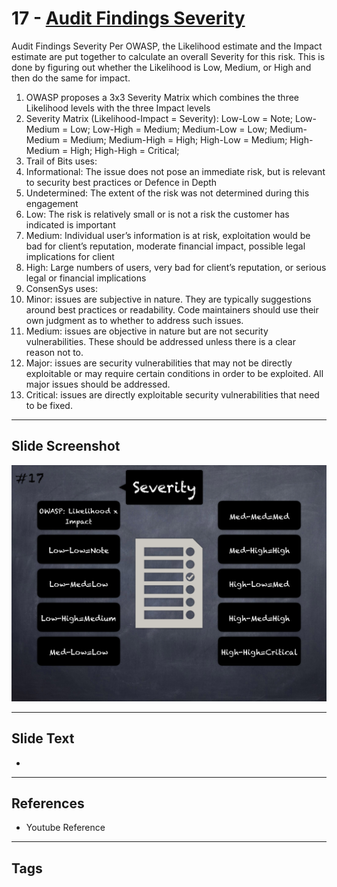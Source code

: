 
# 17 - [Audit Findings Severity](./Audit%20Findings%20Severity.md)

Audit Findings Severity Per OWASP, the Likelihood estimate and the Impact estimate are put together to calculate an overall Severity for this risk. This is done by figuring out whether the Likelihood is Low, Medium, or High and then do the same for impact.


1.  OWASP proposes a 3x3 Severity Matrix which combines the three Likelihood levels with the three Impact levels
2.  Severity Matrix (Likelihood-Impact = Severity): Low-Low = Note; Low-Medium = Low; Low-High = Medium; Medium-Low = Low; Medium-Medium = Medium; Medium-High = High; High-Low = Medium; High-Medium = High; High-High = Critical;
3.  Trail of Bits uses:
1.  Informational: The issue does not pose an immediate risk, but is relevant to security best practices or Defence in Depth
2.  Undetermined: The extent of the risk was not determined during this engagement
3.  Low: The risk is relatively small or is not a risk the customer has indicated is important
4.  Medium: Individual user’s information is at risk, exploitation would be bad for client’s reputation, moderate financial impact, possible legal implications for client
5.  High: Large numbers of users, very bad for client’s reputation, or serious legal or financial implications
4.  ConsenSys uses:
1.  Minor: issues are subjective in nature. They are typically suggestions around best practices or readability. Code maintainers should use their own judgment as to whether to address such issues.
2.  Medium: issues are objective in nature but are not security vulnerabilities. These should be addressed unless there is a clear reason not to.
3.  Major: issues are security vulnerabilities that may not be directly exploitable or may require certain conditions in order to be exploited. All major issues should be addressed.
4.  Critical: issues are directly exploitable security vulnerabilities that need to be fixed.


___
## Slide Screenshot
![017.png](../../images/6.%20Audit%20Techniques%20and%20Tools%20101/017.png)
___
## Slide Text
- 
___
## References
- Youtube Reference
___
## Tags
